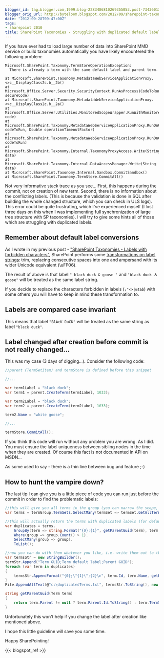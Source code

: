```yaml
---
blogger_id: tag:blogger.com,1999:blog-2283486810269355053.post-7343601350174608200
blogger_orig_url: http://byteloom.blogspot.com/2012/09/sharepoint-taxonomies-struggling-with.html
date: "2012-09-28T09:47:00Z"
tags:
- sharepoint 2010
title: SharePoint Taxonomies - Struggling with duplicated default labels
---
```


If you have ever had to load large number of data into SharePoint MMD service or build taxonomies automatically you have likely encountered the following problem:  

```text
Microsoft.SharePoint.Taxonomy.TermStoreOperationException:
  There is already a term with the same default label and parent term.  

at Microsoft.SharePoint.Taxonomy.MetadataWebServiceApplicationProxy.<>c__DisplayClass2c.b__2b()  
at Microsoft.Office.Server.Security.SecurityContext.RunAsProcess(CodeToRunElevated secureCode)  
at Microsoft.SharePoint.Taxonomy.MetadataWebServiceApplicationProxy.<>c__DisplayClass2c.b__2a()  
at Microsoft.Office.Server.Utilities.MonitoredScopeWrapper.RunWithMonitoredScope(Action code)  
at Microsoft.SharePoint.Taxonomy.MetadataWebServiceApplicationProxy.RunOnChannel(CodeToRun codeToRun, Double operationTimeoutFactor)  
at Microsoft.SharePoint.Taxonomy.MetadataWebServiceApplicationProxy.RunOnChannel(CodeToRun codeToRun)  
at Microsoft.SharePoint.Taxonomy.Internal.TaxonomyProxyAccess.Write(String data)  
at Microsoft.SharePoint.Taxonomy.Internal.DataAccessManager.Write(String data)  
at Microsoft.SharePoint.Taxonomy.Internal.Sandbox.CommitSandbox()  
at Microsoft.SharePoint.Taxonomy.TermStore.CommitAll()  
```

Not very informative stack trace as you see... First, this happens during the commit, not on creation of new term. Second, there is no information about the conflicting labels. (This is because the validation is done in SQL after building the whole changed structure, which you can check in ULS logs). This error could be quite frustrating, which I've experienced myself (I lost three days on this when I was implementing full synchronization of large tree structure with SP taxonomies). I will try to give some hints all of those which are struggling with duplicated labels.  

## Remember about default label conversions

As I wrote in my previous post - ["SharePoint Taxonomies - Labels with forbidden characters"](/blog/sharepoint-taxonomies-labels-with), SharePoint performs some [transformations on label strings](http://msdn.microsoft.com/en-us/library/microsoft.sharepoint.taxonomy.term.name.aspx): trim, replacing consecutive spaces into one and ampersand with its wider Unicode equivalent (\uFF06).  

The result of above is that label `" black duck & goose "` and `"black duck ＆ goose"` will be treated as the same label string.  

If you decide to replace the characters forbidden in labels (`;"<>|&tab`) with some others you will have to keep in mind these transformation to.  

## Labels are compared case invariant

This means that label `"BlAcK DuCK"` will be treated as the same string as label `"black duck"`.  

## Label changed after creation before commit is not really changed...

This was my case (3 days of digging...). Consider the following code:  

```csharp
//parent (TermSetItem) and termStore is defined before this snippet  

//...  

var term1Label = "black duck";  
var term1 = parent.CreateTerm(term1Label, 1033);  

var term2Label = "black duck";  
var term2 = parent.CreateTerm(term2Label, 1033);  

term2.Name = "white goose";  

//...  

termStore.CommitAll();  
```

If you think this code will run without any problem you are wrong. As I did.  
You must ensure the label uniqueness between sibling nodes in the time when they are created. Of course this fact is not documented in API on MSDN...  

As some used to say - there is a thin line between bug and feature ;-)

## How to hunt the vampire down?

The last tip I can give you is a little piece of code you can run just before the commit in order to find the problematic labels:  

```csharp
//this will give you all terms in the group (you can narrow the scope, i.e. to particular term set, if you like  
var terms = termGroup.TermSets.SelectMany(termSet => termSet.GetAllTerms());  

//this will actually return the terms with duplicated labels (for default LCID) grouped by parent-label pair  
var duplicates = terms.  
    GroupBy(term => string.Format("{0}:{1}", getParentGuid(term), term.Name.ToLowerInvariant())).  
    Where(group => group.Count() > 1).  
    SelectMany(group => group).  
    ToList();  

//now you can do with them whatever you like, i.e. write them out to the file:  
var termsStr = new StringBuilder();  
termStr.Append("Term GUID;Term default label;Parent GUID");  
foreach (var term in duplicates)  
{  
    termsStr.AppendFormat("{0};\"{1}\";{2}\n", term.Id, term.Name, getParentGuid(term));  
}  
File.AppendAllText(@"c:\duplicatedTerms.txt", termsStr.ToString(), new UTF32Encoding());  
```

```csharp
string getParentGuid(Term term)  
{  
    return term.Parent != null ? term.Parent.Id.ToString() : term.TermSet.Id.ToString();  
}  
```

Unfortunately this won't help if you change the label after creation like mentioned above.  

I hope this little guideline will save you some time.

Happy SharePointing!

{{< blogspot_ref >}}